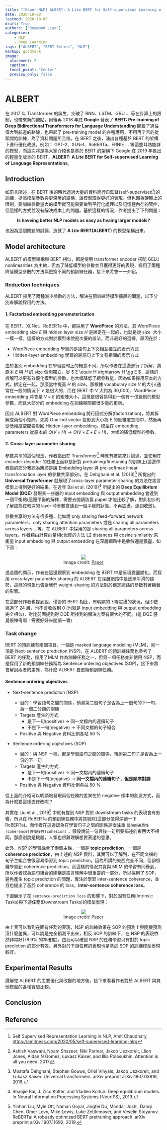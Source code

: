 ```yaml
---
title: "[Paper-NLP] ALBERT: A Lite BERT for Self-supervised Learning of Language Representations"
date: 2020-10-08
lastmod: 2020-10-09
draft: True
authors: ["Roymond Liao"]
categories:
    - NLP
    - Deep Learning
tags: ["ALBERT", "BERT Series", "NLP"]
markup: goldmark
image:
  placement: 2
  caption: 
  focal_point: "Center"
  preview_only: false
---
```


# ALBERT

在 2017 年 Transformer 的誕生，突破了 RNN、LSTM、GRU ... 等在計算上的限制，也帶來新的觀點，爾後再 2018 年底 **Google** 發表了 **BERT: Pre-training of Deep Bidirectional Transformers for Language Understanding** 開啟了通往偉大到航道的路線，也帶起了 pre-training model 的各種應用，不用再辛苦的從頭開始訓練，為了資料問題所苦惱。在 BERT 之後，湧出各種基於 BERT 的架構下進行優化改進，例如： GPT-2、XLNet、RoBERTa、ERNIE ... 等這些耳熟能詳的模型，而這次將是為大家介紹也是基於 BERT 的架構下 Google 在 2019 年推出的輕量化版本的 BERT，**ALBERT: A Lite BERT for Self-supervised Learning of Language Representations**。

## Introduction

如前言所述，在 BERT 後的時代透過大量的資料進行自監督(self-supervised[^1])的訓練，提高模型參數與更深層的結構，讓模型取得更好的表現，但也因為硬體上的限制，要訓練參數量大的模型就可能需要做到平行化處理以及記憶體內存的管控，但這樣的方式並沒有解決成本上的問題。基於這樣的情況，作者提出了下列問題：

<div align="center"><b> Is haveing better NLP models as easy as hvaing larger models?  </b></div>

也因為這個問題的討論，造就了 **A Lite BERT(ALBERT)** 的模型架構出來。

## Model architecture 

ALBERT 的模型架構與 BERT 相似，都是使用 transformer encoder 搭配 GELU nonlinearities 為主軸，但為了降低模型的參數並且獲得更好的表現，採用了兩種降低模型參數的方法與更換不同的預訓練任務，接下來將會一一介紹。

### Reduction techniques

ALBERT 採用了兩種減少參數的方法，解決在預訓練時模型擴展的問題，以下分別來解說採用的方法。

#### 1. Factorized embedding parameterization

在 BERT、XLNet、RoBERTa 中，都採用了 **WordPiece** 的方法，其 WordPiece embedding size $E$ 與 hidden layer size $H$ 是綁定在一起的，也就是說 size  大小一模一樣。這樣的方式對於模型來說是次優的辦法，而非最好的選擇，原因在於：

* WordPiece embedding 學習的是語句上下文相互獨立的表示方式
* Hidden-layer embedding 學習的是語句上下文有相關的表示方式

由於各別 embedding 在學習語句上的概念不同，所以作者在這邊進行了拆解，將原本 $E$ 與 $H$ 的 size 個別獨立，從 $ E \equiv H \rightarrow H \gg E $，這樣的拆解可以更有效優化模型的參數，也大幅降低了總參數量。因為如果採用原本的方式，綁定在一起，那麼當中提高 $H$ 的 size，那根據 vocabulary size $V$ 的大小(通常在一般的情況下 $V$ 是很大的，而在 BERT 中 $V$ 大約為 30,000)，WordPiece embedding  將會是 $V \times E$ 的矩陣大小，這樣是很容易得到一個有十億級別的模型參數，而且大部分的 embedding 在訓練期間都很少量的更新。

因此 ALBERT 對 WordPiece embedding 將行因式分解(factorization)，將其拆解成兩個小矩陣。先將 One-hot vector 投影到大小為 $E$ 的低維度空間中，然後再從低維度空間投影回 Hidden-layer embedding。模型在 embedding parameters 從原本的 $O\left(V \times H \right) \rightarrow O\left( V \times E + E \times H \right)$，大幅的降低模型的參數。

#### 2. Cross-layer parameter sharing

參數共享的這個想法，作者指出在 Transformer[^3] 時就有被拿來討論過，並使用在 encoder-decoder 的任務上而非是針對 pretraining/finetuning 的訓練上(這邊作者指的部分我認為應該是說 Embedding layer 與 pre-softmax linear transformation layer 的參數共享部分)。在 Dehghani et al. (2018)[^4] 所提出的 **Universal Transformer** 就展現了cross-layer parameter sharing 的方法在語言模型上得到更好的結果，在近年 Bai et al. (2019)[^5] 所提出的 **Deep Equilibrium Model (DQE)** 發現某一些層的 input embedding 與 output embedding 會達到一個平衡點(這邊平衡的解釋，需要去閱讀該篇 paper 才能比較了解，對此初步的了解認為在較深的 layer 時參數會達到一個平穩的狀態，不再震盪，達到收斂)。

參數共享的方法有很多種，比如說 only sharing  feed-forward network parameters、only sharing attention parameters 或是 sharing all parameters across layers ...等，在 ALBERT 中採用的是 sharing all parameters across layers。作者藉由計算向量相c似度的方法 L2 distances 與 cosine similarity 來衡量 input embedding 與 output embedding 在深層網路中是收斂還是震盪，如下圖：

<figure class="image"> 
<center>
  <img src="./figure_1.png" style="zoom:100%" />
  <figcaption>
  Image credit: <a href="https://arxiv.org/abs/1909.11942">Paper</a>
  </figcaption>
</center>
</figure>

透過圖的顯示，作者在這邊觀察到 embedding 在 BERT 中是呈現震盪變化，而採用 cross-layer parameter sharing 的 ALBERT 在深層網路中是逐漸平滑的趨勢，這樣的現象也告訴我們 weight-sharing 的方法對於穩定網路的參數有著顯著的影響。

在這部分作者也提到說，僅管的 BERT 相比，有明顯的下降震盪的狀況，但即使經過了 24 層，也不會收斂到 0 (也就是 input embedding 與 output embedding 完全相似)，對比前面提到得 DQE 所找到的解決方案有很大的不同。(這 DQE 感覺很神奇啊！需要好好來閱讀一番)

### Task change

BERT 的預訓練有兩個項目，一個是 masked language modeling (MLM)，另一項是 Next-sentence prediction (NSP)，在 ALBERT 的預訓練任務也參考了 BERT 的任務，採用了MLM 作為訓練任務之一，但另一項任務並非使用 NSP，而是採用了新的預訓練任務稱為 Sentence ordering objectives (SOP)，接下來將會解說兩者的差異，為什麼 ALBERT 要更換預訓練任務。

#### Sentence ordering objectives

* Next-sentence prediction (NSP)
  * 目的：學習語句之間的關係，預測第二個句子是否為上一個句的下一句，為一個二分類的訓練
  * Targets 產生的方式:
    * 是下一句(positive) $\rightarrow$ 同一文檔內的連續句子
    * 不是下一句(negative) $\rightarrow$ 不同文檔的句子組合
  * Positive 與 Negative 資料比例各站 50 %

* Sentence ordering objectives (SOP)
  * 目的：與 NSP 一樣，都是學習語句之間的關係，預測第二句子是否為上一句的下一句
  * Targets 產生的方式:
    * 是下一句(positive) $\rightarrow$ 同一文檔內的連續句子
    * 不是下一句(negative) $\rightarrow$ **同一文檔內的連續句子，但是順序對調**
  * Positive 與 Negative 資料比例各站 50 %

從上面的介紹可以明顯地發現兩個任務的差異在於 negative 樣本的創造方式，而為什麼要這樣去修改呢？

其實在 Liu et al., 2019[^6] 中就有提到 NSP 對於 downstream tasks 的表現會有影響，所以在 RoBERTa 的預訓練任務中將其剔除(這部分值得深讀一下 RoBERTa)。而作者在這邊認為在學習句子之間的關係是很注重 `語句的連貫性(coherence)與銜接性(cohesion)` ，假設說前一句與後一句所要描述的東西大不相同，那麼別說是機器，人類也很難理解想要表達的意思。

此外，NSP 的學習融合了兩個主軸，一個是 **topic prediction**，一個是 **coherence prediction**，由上述的 NSP 資料，其實可以了解到，在不同文檔的句子主組合會很容易學習到 topic prediction，因為所講的東西完全不同，但卻很難學習到 coherence prediction，而這樣的情況其實與 MLM 的學習有同疊到，所以作者認為語句組合的建構是語言理解中很重要的一部分，所以採用了 SOP，避免產生 topic prediction 的問題，專注於學習 inter-sentence coherence，並且也提出了基於 coherence 的 loss，**Inter-sentence coherence loss**。

下圖展示了在 `sentence-prediction loss` 的影響下，對於固有任務(Intrinsic Tasks)與下游任務(Downstream Tasks)的模型表現：

<figure class="image"> 
<center>
  <img src="./table_5.png" style="zoom:100%" />
  <figcaption>
  Image credit: <a href="https://arxiv.org/abs/1909.11942">Paper</a>
  </figcaption>
</center>
</figure>

由上表可以看到在固有任務的表現，NSP 的訓練效果在 SOP 的預測上與隨機預測沒什麼差異，可以說是完全預測不出來，相反 SOP 的訓練下，在 NSP 的表現依然非常好(78.9% 的準確度)，由此可以確認 NSP 的任務學習只有對於 topic prediction 的部分有效。另外對於下游任務的表現也是基於 SOP 的訓練模型表現較好。

## Experimental Results

講解完 ALBERT 的主要優化與改變的地方後，接下來看看作者對於 ALBERT 與其他模型的各種實驗比較。



## Conclusion

## Reference

[^1]: Self Supervised Representation Learning in NLP, Amit Chaudhary, https://amitness.com/2020/05/self-supervised-learning-nlp/

[^2]: Dan Hendrycks and Kevin Gimpel., Gaussian Error Linear Units (GELUs)., arXiv preprint arXiv:1606.08415, 2016. 
[^3]: Ashish Vaswani, Noam Shazeer, Niki Parmar, Jakob Uszkoreit, Llion Jones, Aidan N Gomez, Łukasz Kaiser, and Illia Polosukhin. Attention is all you need. 2017
[^4]: Mostafa Dehghani, Stephan Gouws, Oriol Vinyals, Jakob Uszkoreit, and Łukasz Kaiser. Universal transformers. arXiv preprint arXiv:1807.03819, 2018.
[^5]: Shaojie Bai, J. Zico Kolter, and Vladlen Koltun. Deep equilibrium models. In Neural Information Processing Systems (NeurIPS), 2019.
[^6]: Yinhan Liu, Myle Ott, Naman Goyal, Jingfei Du, Mandar Joshi, Danqi Chen, Omer Levy, Mike Lewis, Luke Zettlemoyer, and Veselin Stoyanov. RoBERTa: A robustly optimized BERT pretraining approach. arXiv preprint arXiv:1907.11692, 2019.
[^7]: Zhilin Yang, Zihang Dai, Yiming Yang, Jaime Carbonell, Ruslan Salakhutdinov, and Quoc V Le. XLNet: Generalized autoregressive pretraining for language understanding. arXiv preprint arXiv:1906.08237, 2019.

